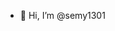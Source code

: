 - 👋 Hi, I’m @semy1301

<!---
semy1301/semy1301 is a ✨ special ✨ repository because its `README.md` (this file) appears on your GitHub profile.
You can click the Preview link to take a look at your changes.
--->
